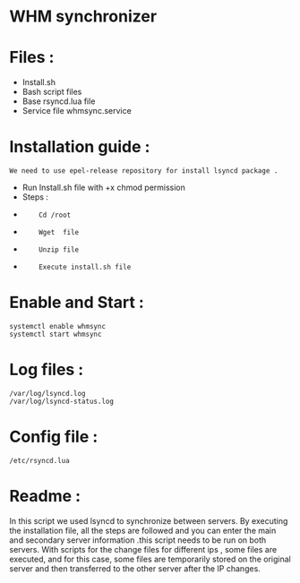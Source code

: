 # WHM synchronizer 

# Files :
-	Install.sh
-	Bash script files
-	Base rsyncd.lua file 
-	Service file  whmsync.service

# Installation guide :
	We need to use epel-release repository for install lsyncd package .
-	Run Install.sh file with +x chmod permission 
-	Steps :
-	      Cd /root
-	      Wget  file
-	      Unzip file
-	      Execute install.sh file

# Enable and Start :

    systemctl enable whmsync
    systemctl start whmsync
    
# Log files :
	/var/log/lsyncd.log
	/var/log/lsyncd-status.log
	
# Config file :
    /etc/rsyncd.lua

# Readme :
In this script we used lsyncd to synchronize between servers.
By executing the installation file, all the steps are followed and you can enter the main and secondary server information .this script needs to be run on both servers.
With scripts for the change files for different ips , some files are executed, and for this case, some files are temporarily stored on the original server and then transferred to the other server after the IP changes.





